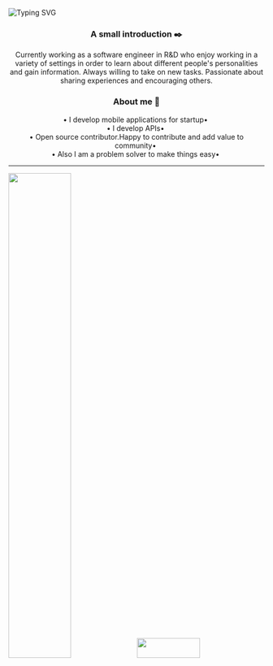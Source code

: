 ![Typing SVG](https://readme-typing-svg.demolab.com?font=console&size=24&duration=3000&pause=500&color=15R799&center=true&vCenter=true&width=1000&height=30&lines=Hi+(+👋+)+,+I+am+MD+Asraful+Islam+Asif.)


<h3 align="center">A small introduction ✒️</h3>
<p align="center">Currently working as a software engineer in R&D who enjoy working in a variety of settings in order to learn about different people's personalities and gain information. Always willing to take on new tasks. Passionate about sharing experiences and encouraging others.</p>

<h3 align="center">About me 🤔</h3>
<div align="center">
  &bullet;&nbsp;I develop mobile applications for startup&bullet;&nbsp;<br>
  &bullet;&nbsp;I develop APIs&bullet;&nbsp;<br>
  &bullet;&nbsp;Open source contributor.Happy to contribute and add value to community&bullet;&nbsp;<br>
  &bullet;&nbsp;Also I am a problem solver to make things easy&bullet;&nbsp;<br>
</div>





___
<img src="https://github-readme-stats.vercel.app/api?username=AsrafulAsif&show_icons=true&count_private=true&theme=vue-dark" width="49.5%"/> <img src="https://github-readme-streak-stats.herokuapp.com?user=AsrafulAsif&theme=vue-dark" width="49.5%" height="10.0%"/> 

<!-- <img src="https://activity-graph.herokuapp.com/graph?username=AsrafulAsif&theme=vue" width="100%"/>   -->






